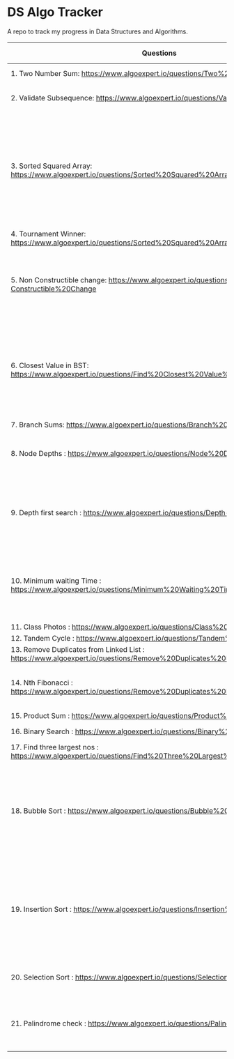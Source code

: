 # DS Algo Tracker

A repo to track my progress in Data Structures and Algorithms. 

| Questions | Tip | Difficulty | Time Complexity | Space Complexity |
| --------------- | --------------- | --------------- |--------------- |--------------- |
| 1.    Two Number Sum: https://www.algoexpert.io/questions/Two%20Number%20Sum | use Hashmap for O(n) | Easy |
| 2.    Validate Subsequence: https://www.algoexpert.io/questions/Validate%20Subsequence| can be done without a flag, cleaner code | Easy |
| 3.    Sorted Squared Array: https://www.algoexpert.io/questions/Sorted%20Squared%20Array| Two pointers, one for max, one for min. Whenver it is mentioned that the input is in a specific order, that usually hints you that there is a more optimal sol than the brute force one. mostly a linear time complexity is available | Easy |
| 4.    Tournament Winner: https://www.algoexpert.io/questions/Sorted%20Squared%20Array| Object.keys, Object.values | Easy |
| 5.    Non Constructible change: https://www.algoexpert.io/questions/Non-Constructible%20Change| next number to be added (n) > change+1, then new change = change + n, if change = k, then we make change from 1 to K| Easy, tricky |
| 6.    Closest Value in BST: https://www.algoexpert.io/questions/Find%20Closest%20Value%20In%20BST| simple traversal, avg time(Balanced BST) - O(logN), worst case - O(N)(One branch tree, so we are not eliminating half the BST in each step). If done recursively space- O(N), iteratively - O(1)| Easy |
| 7.    Branch Sums: https://www.algoexpert.io/questions/Branch%20Sums| simple traversal | Easy |
| 8.    Node Depths : https://www.algoexpert.io/questions/Node%20Depths| recursive is intuitive, take a look at iterative approach using stack | Easy |
| 9.    Depth first search : https://www.algoexpert.io/questions/Depth-first%20Search | Understand that time complexity is O(V+E), because- sum(pushing the vertex to array)= V, sum(traversing the neibhour of each node) = E | Easy |
| 10.   Minimum waiting Time : https://www.algoexpert.io/questions/Minimum%20Waiting%20Time | Understand that time complexity is O(V+E), because- sum(pushing the vertex to array)= V, sum(traversing the neibhour of each node) = E | Easy |
| 11.   Class Photos : https://www.algoexpert.io/questions/Class%20Photos |  | Easy |
| 12.   Tandem Cycle : https://www.algoexpert.io/questions/Tandem%20Bicycle |  | Easy |
| 13.   Remove Duplicates from Linked List : https://www.algoexpert.io/questions/Remove%20Duplicates%20From%20Linked%20List |  | Easy |
| 14.   Nth Fibonacci : https://www.algoexpert.io/questions/Remove%20Duplicates%20From%20Linked%20List | in the memoization solution, if i put: If(memo(n)) instead of if(n in memo)  | Easy |
| 15.   Product Sum : https://www.algoexpert.io/questions/Product%20Sum |  | Easy |
| 16.   Binary Search : https://www.algoexpert.io/questions/Binary%20Search | Iterative is better for space | Easy |
| 17.   Find three largest nos : https://www.algoexpert.io/questions/Find%20Three%20Largest%20Numbers |  | Easy |
| 18.   Bubble Sort : https://www.algoexpert.io/questions/Bubble%20Sort | Avg and worst case time complexity : O(N^2), best case scenario is when we are given a sorted array-Time complexity : O(N) , need to use a flag to get best case time complexity | Easy |
| 19.   Insertion Sort : https://www.algoexpert.io/questions/Insertion%20Sort | Avg and worst case time complexity : O(N^2), best case scenario is when we are given a sorted array-Time complexity : O(N) , need to use a flag to get best case time complexity | Easy | Avg and Worst case- O(N^2), best case scenario when  given a sorted array-O(N) | O(1)
| 20.   Selection Sort : https://www.algoexpert.io/questions/Selection%20Sort |  | Easy | Best, Avg and Worst case- O(N^2) | O(1)
| 21.   Palindrome check : https://www.algoexpert.io/questions/Palindrome%20Check | Although not optimal, the recursive method is interesting(Solution 3) | Easy | O(N) | O(1)

